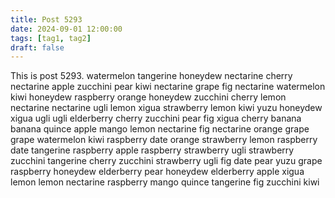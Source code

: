 ```yaml
---
title: Post 5293
date: 2024-09-01 12:00:00
tags: [tag1, tag2]
draft: false
---
```

This is post 5293.
watermelon
tangerine
honeydew
nectarine
cherry
nectarine
apple
zucchini
pear
kiwi
nectarine
grape
fig
nectarine
watermelon
kiwi
honeydew
raspberry
orange
honeydew
zucchini
cherry
lemon
nectarine
nectarine
ugli
lemon
xigua
strawberry
lemon
kiwi
yuzu
honeydew
xigua
ugli
ugli
elderberry
cherry
zucchini
pear
fig
xigua
cherry
banana
banana
quince
apple
mango
lemon
nectarine
fig
nectarine
orange
grape
grape
watermelon
kiwi
raspberry
date
orange
strawberry
lemon
raspberry
date
tangerine
raspberry
apple
raspberry
strawberry
ugli
strawberry
zucchini
tangerine
cherry
zucchini
strawberry
ugli
fig
date
pear
yuzu
grape
raspberry
honeydew
elderberry
pear
honeydew
elderberry
apple
xigua
lemon
lemon
nectarine
raspberry
mango
quince
tangerine
fig
zucchini
kiwi
